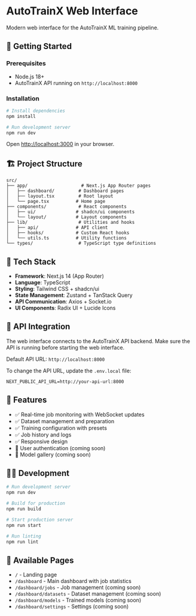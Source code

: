 # AutoTrainX Web Interface

Modern web interface for the AutoTrainX ML training pipeline.

## 🚀 Getting Started

### Prerequisites

- Node.js 18+ 
- AutoTrainX API running on `http://localhost:8000`

### Installation

```bash
# Install dependencies
npm install

# Run development server
npm run dev
```

Open [http://localhost:3000](http://localhost:3000) in your browser.

## 🏗️ Project Structure

```
src/
├── app/                    # Next.js App Router pages
│   ├── dashboard/         # Dashboard pages
│   ├── layout.tsx         # Root layout
│   └── page.tsx          # Home page
├── components/            # React components
│   ├── ui/               # shadcn/ui components
│   └── layout/           # Layout components
├── lib/                   # Utilities and hooks
│   ├── api/              # API client
│   ├── hooks/            # Custom React hooks
│   └── utils.ts          # Utility functions
└── types/                 # TypeScript type definitions
```

## 🔧 Tech Stack

- **Framework**: Next.js 14 (App Router)
- **Language**: TypeScript
- **Styling**: Tailwind CSS + shadcn/ui
- **State Management**: Zustand + TanStack Query
- **API Communication**: Axios + Socket.io
- **UI Components**: Radix UI + Lucide Icons

## 📡 API Integration

The web interface connects to the AutoTrainX API backend. Make sure the API is running before starting the web interface.

Default API URL: `http://localhost:8000`

To change the API URL, update the `.env.local` file:

```env
NEXT_PUBLIC_API_URL=http://your-api-url:8000
```

## 🎯 Features

- ✅ Real-time job monitoring with WebSocket updates
- ✅ Dataset management and preparation
- ✅ Training configuration with presets
- ✅ Job history and logs
- ✅ Responsive design
- 🚧 User authentication (coming soon)
- 🚧 Model gallery (coming soon)

## 🧑‍💻 Development

```bash
# Run development server
npm run dev

# Build for production
npm run build

# Start production server
npm run start

# Run linting
npm run lint
```

## 📝 Available Pages

- `/` - Landing page
- `/dashboard` - Main dashboard with job statistics
- `/dashboard/jobs` - Job management (coming soon)
- `/dashboard/datasets` - Dataset management (coming soon)
- `/dashboard/models` - Trained models (coming soon)
- `/dashboard/settings` - Settings (coming soon)